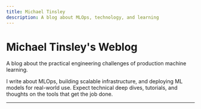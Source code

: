 ```yaml
---
title: Michael Tinsley
description: A blog about MLOps, technology, and learning
---
```


# Michael Tinsley's Weblog

A blog about the practical engineering challenges of production machine learning.

I write about MLOps, building scalable infrastructure, and deploying ML models for real-world use. Expect technical deep dives, tutorials, and thoughts on the tools that get the job done.

---
